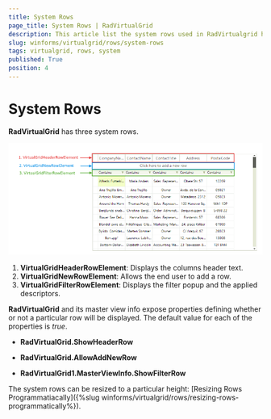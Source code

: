```yaml
---
title: System Rows
page_title: System Rows | RadVirtualGrid
description: This article list the system rows used in RadVirtualgrid how one can show/hide them.
slug: winforms/virtualgrid/rows/system-rows
tags: virtualgrid, rows, system
published: True
position: 4
---
```


# System Rows

__RadVirtualGrid__ has three system rows.


![virtualgrid-rows-formatting-system-rows001](images/virtualgrid-rows-system-rows001.png)

1. 	__VirtualGridHeaderRowElement__: Displays the columns header text.
2. 	__VirtualGridNewRowElement__: Allows the end user to add a row.
3. 	__VirtualGridFilterRowElement__: Displays the filter popup and the applied descriptors.

__RadVirtualGrid__ and its master view info expose properties defining whether or not a particular row will be displayed. The default value for each of the properties is *true*.

* __RadVirtualGrid.ShowHeaderRow__

* __RadVirtualGrid.AllowAddNewRow__

* __RadVirtualGrid1.MasterViewInfo.ShowFilterRow__


The system rows can be resized to a particular height: [Resizing Rows Programmatiacally]({%slug winforms/virtualgrid/rows/resizing-rows-programmatically%}).


